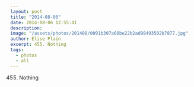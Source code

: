 ```yaml
---
layout: post
title: "2014-08-06"
date: 2014-08-06 12:55:41
description: 
image: "/assets/photos/201408/0091b307a60be22b2ad98493502b7877.jpg"
author: Elise Plain
excerpt: 455. Nothing
tags: 
  - photos
  - all
---
```


455. Nothing
<p></p>
